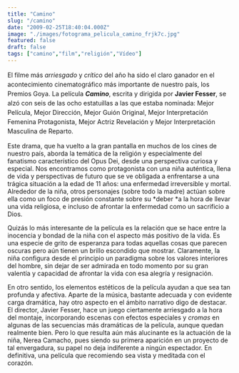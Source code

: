 ```yaml
---
title: "Camino"
slug: "/camino"
date: "2009-02-25T18:40:04.000Z"
image: "./images/fotograma_pelicula_camino_frjk7c.jpg"
featured: false
draft: false
tags: ["camino","film","religión","Vídeo"]
---
```



<span style="line-height: 1.5;">El filme más </span>*arriesgado*<span style="line-height: 1.5;"> y </span>*crítico*<span style="line-height: 1.5;"> del año ha sido el claro ganador en el acontecimiento cinematográfico más importante de nuestro país, los Premios Goya. La película </span>***Camino***<span style="line-height: 1.5;">, escrita y dirigida por </span>**Javier Fesser**<span style="line-height: 1.5;">, se alzó con seis de las ocho estatuillas a las que estaba nominada: Mejor Película, Mejor Dirección, Mejor Guión Original, Mejor Interpretación Femenina Protagonista, Mejor Actriz Revelación y Mejor Interpretación Masculina de Reparto.</span>

Este drama, que ha vuelto a la gran pantalla en muchos de los cines de nuestro país, aborda la temática de la religión y especialmente del fanatismo característico del Opus Dei, desde una perspectiva curiosa y especial. Nos encontramos como protagonista con una niña auténtica, llena de vida y perspectivas de futuro que se ve obligada a enfrentarse a una trágica situación a la edad de 11 años: una enfermedad irreversible y mortal. Alrededor de la niña, otros personajes (sobre todo la madre) actúan sobre ella como un foco de presión constante sobre su *deber *a la hora de llevar una vida religiosa, e incluso de afrontar la enfermedad como un sacrificio a Dios.

Quizás lo más interesante de la película es la relación que se hace entre la inocencia y bondad de la niña con el aspecto más positivo de la vida. Es una especie de grito de esperanza para todas aquellas cosas que parecen oscuras pero aún tienen un brillo escondido que mostrar. Claramente, la niña configura desde el principio un paradigma sobre los valores interiores del hombre, sin dejar de ser admirada en todo momento por su gran valentía y capacidad de afrontar la vida con esa alegría y resignación.

En otro sentido, los elementos estéticos de la película ayudan a que sea tan profunda y afectiva. Aparte de la música, bastante adecuada y con evidente carga dramática, hay otro aspecto en el ámbito narrativo digo de destacar. El director, Javier Fesser, hace un juego ciertamente arriesgado a la hora del montaje, incorporando escenas con efectos especiales y *cromas* en algunas de las secuencias más dramáticas de la película, aunque quedan realmente bien. Pero lo que resulta aún más alucinante es la actuación de la niña, Nerea Camacho, pues siendo su primera aparición en un proyecto de tal envergadura, su papel no deja indiferente a ningún espectador. En definitiva, una película que recomiendo sea vista y meditada con el corazón.



